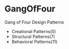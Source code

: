 # GangOfFour
Gang of Four Design Patterns 
- Creational Patterns(5)
- Structural Patterns(7) 
- Behavioral Patterns(11)
